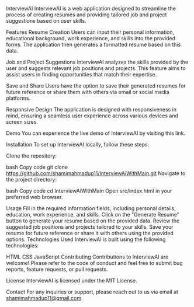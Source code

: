 InterviewAI
InterviewAI is a web application designed to streamline the process of creating resumes and providing tailored job and project suggestions based on user skills.

Features
Resume Creation
Users can input their personal information, educational background, work experience, and  skills into the provided forms. The application then generates a formatted resume based on this data.

Job and Project Suggestions
InterviewAI analyzes the skills provided by the user and suggests relevant job positions and projects. This feature aims to assist users in finding opportunities that match their expertise.

Save and Share
Users have the option to save their generated resumes for future reference or share them with others via email or social media platforms.

Responsive Design
The application is designed with responsiveness in mind, ensuring a seamless user experience across various devices and screen sizes.

Demo
You can experience the live demo of InterviewAI by visiting this link.

Installation
To set up InterviewAI locally, follow these steps:

Clone the repository:

bash
Copy code
git clone https://github.com/shamimahmadup11/InterviewAiWithMain.git
Navigate to the project directory:

bash
Copy code
cd InterviewAiWithMain
Open src/index.html in your preferred web browser.

Usage
Fill in the required information fields, including personal details, education, work experience, and skills.
Click on the "Generate Resume" button to generate your resume based on the provided data.
Review the suggested job positions and projects tailored to your skills.
Save your resume for future reference or share it with others using the provided options.
Technologies Used
InterviewAI is built using the following technologies:

HTML
CSS
JavaScript
Contributing
Contributions to InterviewAI are welcome! Please refer to the code of conduct and feel free to submit bug reports, feature requests, or pull requests.

License
InterviewAI is licensed under the MIT License.

Contact
For any inquiries or support, please reach out to us via email at shamimahmadup11@gmail.com.
